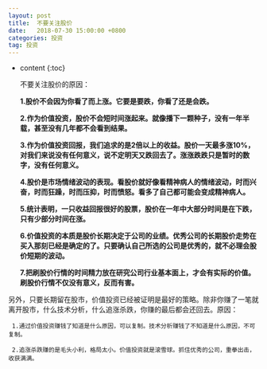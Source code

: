 ```yaml
---
layout: post
title:  不要关注股价
date:   2018-07-30 15:00:00 +0800
categories: 投资
tag: 投资
---
```


* content
{:toc}

   不要关注股价的原因：



   **1.股价不会因为你看了而上涨。它要是要跌，你看了还是会跌。**

   **2.作为价值投资，股价不会短时间涨起来。就像播下一颗种子，没有一年半载，甚至没有几年都不会看到结果。**

  **3.作为价值投资回报，我们追求的是2倍以上的收益。股价一天最多涨10%，对我们来说没有任何意义，说不定明天又跌回去了。涨涨跌跌只是暂时的数字，没有任何意义。**

  **4.股价是市场情绪波动的表现。看股价就好像看精神病人的情绪波动，时而兴奋，时而狂躁，时而压抑，时而愤怒。看多了自己都可能会变成精神病人。**

  **5.统计表明，一只收益回报很好的股票，股价在一年中大部分时间是在下跌，只有少部分时间在涨。**

  **6.价值投资的本质是股价长期决定于公司的业绩。优秀公司的长期股价走势在买入那刻已经是确定的了。只要确认自己所选的公司是优秀的，就不必理会股价短期的波动。**

   **7.把刷股价行情的时间精力放在研究公司行业基本面上，才会有实际的价值。刷股价行情不仅没有意义，反而有害。**

另外，只要长期留在股市，价值投资已经被证明是最好的策略。除非你赚了一笔就离开股市，什么技术分析，什么追涨杀跌，你赚的最后都会还回去。原因：

     1.通过价值投资赚钱了知道是什么原因，可以复制。技术分析赚钱了不知道是什么原因，不可复制。

     2.追涨杀跌赚的是毛头小利，格局太小。价值投资就是滚雪球。抓住优秀的公司，重拳出击，收获满满。




